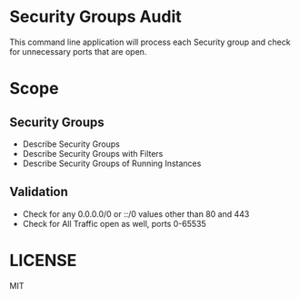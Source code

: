 # Security Groups Audit

This command line application will process each Security group and check for
unnecessary ports that are open.

# Scope

## Security Groups
* Describe Security Groups
* Describe Security Groups with Filters
* Describe Security Groups of Running Instances

## Validation
* Check for any 0.0.0.0/0 or ::/0 values other than 80 and 443
* Check for All Traffic open as well, ports 0-65535

# LICENSE
MIT